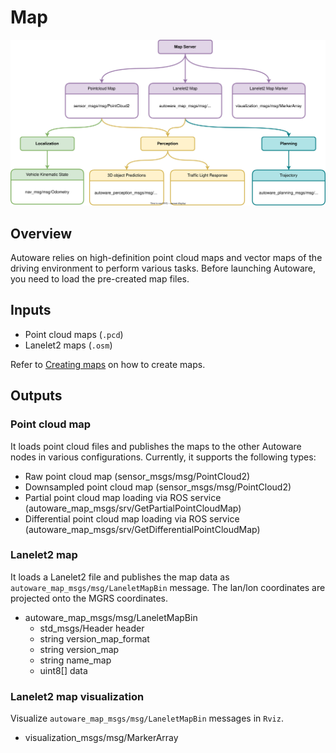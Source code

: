 # Map

![Node diagram](./images/Map-Bus-ODD-Architecture.drawio.svg)

## Overview

Autoware relies on high-definition point cloud maps and vector maps of the driving environment to perform various tasks. Before launching Autoware, you need to load the pre-created map files.

## Inputs

- Point cloud maps (`.pcd`)
- Lanelet2 maps (`.osm`)

Refer to [Creating maps](../../../how-to-guides/integrating-autoware/creating-maps/index.md) on how to create maps.

## Outputs

### Point cloud map

It loads point cloud files and publishes the maps to the other Autoware nodes in various configurations. Currently, it supports the following types:

- Raw point cloud map (sensor_msgs/msg/PointCloud2)
- Downsampled point cloud map (sensor_msgs/msg/PointCloud2)
- Partial point cloud map loading via ROS service (autoware_map_msgs/srv/GetPartialPointCloudMap)
- Differential point cloud map loading via ROS service (autoware_map_msgs/srv/GetDifferentialPointCloudMap)

### Lanelet2 map

It loads a Lanelet2 file and publishes the map data as `autoware_map_msgs/msg/LaneletMapBin` message. The lan/lon coordinates are projected onto the MGRS coordinates.

- autoware_map_msgs/msg/LaneletMapBin
  - std_msgs/Header header
  - string version_map_format
  - string version_map
  - string name_map
  - uint8[] data

### Lanelet2 map visualization

Visualize `autoware_map_msgs/msg/LaneletMapBin` messages in `Rviz`.

- visualization_msgs/msg/MarkerArray
